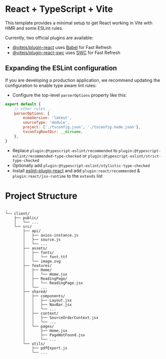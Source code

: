 # React + TypeScript + Vite

This template provides a minimal setup to get React working in Vite with HMR and some ESLint rules.

Currently, two official plugins are available:

- [@vitejs/plugin-react](https://github.com/vitejs/vite-plugin-react/blob/main/packages/plugin-react/README.md)
  uses [Babel](https://babeljs.io/) for Fast Refresh
- [@vitejs/plugin-react-swc](https://github.com/vitejs/vite-plugin-react-swc) uses [SWC](https://swc.rs/) for Fast
  Refresh

## Expanding the ESLint configuration

If you are developing a production application, we recommend updating the configuration to enable type aware lint rules:

- Configure the top-level `parserOptions` property like this:

```js
export default {
	// other rules...
	parserOptions: {
		ecmaVersion: 'latest',
		sourceType: 'module',
		project: ['./tsconfig.json', './tsconfig.node.json'],
		tsconfigRootDir: __dirname,
	},
}
```

- Replace `plugin:@typescript-eslint/recommended` to `plugin:@typescript-eslint/recommended-type-checked`
  or `plugin:@typescript-eslint/strict-type-checked`
- Optionally add `plugin:@typescript-eslint/stylistic-type-checked`
- Install [eslint-plugin-react](https://github.com/jsx-eslint/eslint-plugin-react) and
  add `plugin:react/recommended` & `plugin:react/jsx-runtime` to the `extends` list

# Project Structure

```text
.
└── client/
    ├── public/
    │   └── ...
    └── src/
        ├── api/
        │   ├── axios-instance.js
        │   ├── source.js
        │   └── ...  
        ├── assets/
        │   ├── fonts/
        │   │   └── font.ttf
        │   └── image.svg
        ├── features/
        │   ├── Home/
        │   │   └── Home.jsx
        │   ├── ReadingPage/
        │   │   └── ReadingPage.jsx
        │   └── ...
        ├── shared/
        │   ├── components/
        │   │   ├── Layout.jsx
        │   │   ├── NavBar.jsx
        │   │   └── ...
        │   ├── context/
        │   │   ├── SourceOrderContext.jsx
        │   │   └── ...
        │   └── pages/
        │       ├── Home.jsx
        │       ├── PageNotFound.jsx
        │       └── ...
        └── utils/
            ├── pdfExport.js
            └── ...
```